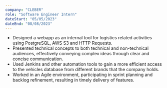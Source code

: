 ```yaml
---
company: "CLEBER"
role: "Software Engineer Intern"
dateStart: "05/05/2023"
dateEnd: "08/08/2023"
---
```


- Designed a webapp as an internal tool for logistics related activities using PostgreSQL, AWS S3 and HTTP Requests.
- 	Presented technical concepts to both technical and non-technical audiences, effectively conveying complex ideas through clear and concise communication.
- 	Used Jenkins and other automation tools to gain a more efficient access to the vehicles database from different brands that the company holds.
- 	Worked in an Agile environment, participating in sprint planning and backlog refinement, resulting in timely delivery of features.
